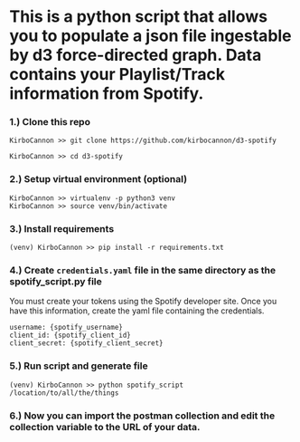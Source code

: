 # This is a python script that allows you to populate a json file ingestable by d3 force-directed graph. Data contains your Playlist/Track information from Spotify.

### 1.) Clone this repo
`KirboCannon >> git clone https://github.com/kirbocannon/d3-spotify` 
 
`KirboCannon >> cd d3-spotify`

### 2.) Setup virtual environment (optional)
```
KirboCannon >> virtualenv -p python3 venv
KirboCannon >> source venv/bin/activate
```

### 3.) Install requirements
`(venv) KirboCannon >> pip install -r requirements.txt`

### 4.) Create `credentials.yaml` file in the same directory as the spotify_script.py file
You must create your tokens using the Spotify developer site. Once you have this information, 
create the yaml file containing the credentials. 

```.env
username: {spotify_username}
client_id: {spotify_client_id}
client_secret: {spotify_client_secret}
```

### 5.) Run script and generate file
`(venv) KirboCannon >> python spotify_script /location/to/all/the/things`

### 6.) Now you can import the postman collection and edit the collection variable to the URL of your data.

